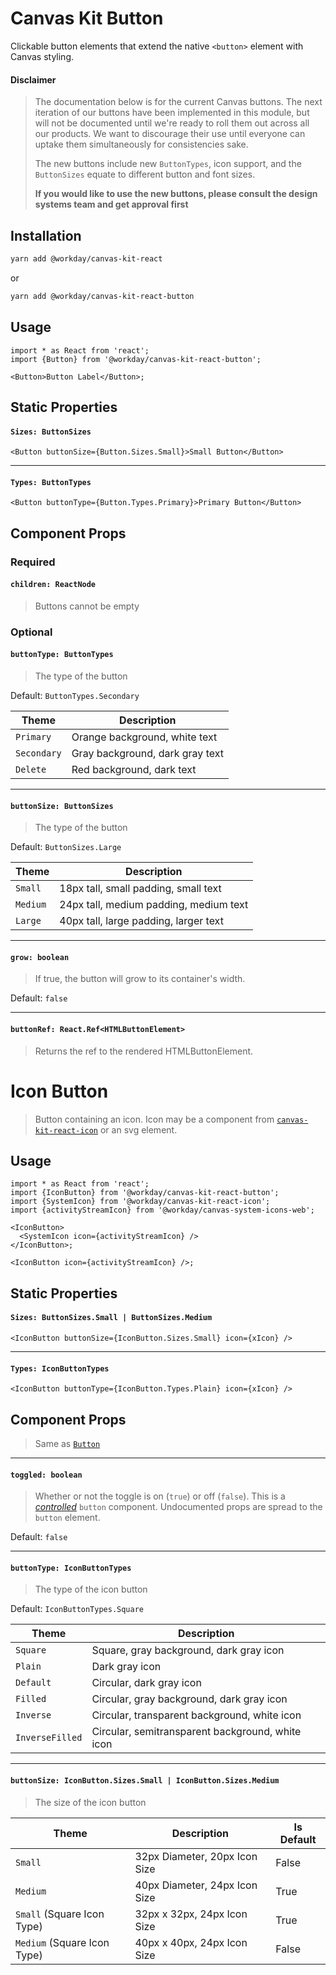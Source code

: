 # Canvas Kit Button

Clickable button elements that extend the native `<button>` element with Canvas styling.

#### Disclaimer

> The documentation below is for the current Canvas buttons. The next iteration of our buttons have
> been implemented in this module, but will not be documented until we're ready to roll them out
> across all our products. We want to discourage their use until everyone can uptake them
> simultaneously for consistencies sake.
>
> The new buttons include new `ButtonTypes`, icon support, and the `ButtonSizes` equate to different
> button and font sizes.
>
> **If you would like to use the new buttons, please consult the design systems team and get
> approval first**

## Installation

```sh
yarn add @workday/canvas-kit-react
```

or

```sh
yarn add @workday/canvas-kit-react-button
```

## Usage

```tsx
import * as React from 'react';
import {Button} from '@workday/canvas-kit-react-button';

<Button>Button Label</Button>;
```

## Static Properties

#### `Sizes: ButtonSizes`

```tsx
<Button buttonSize={Button.Sizes.Small}>Small Button</Button>
```

---

#### `Types: ButtonTypes`

```tsx
<Button buttonType={Button.Types.Primary}>Primary Button</Button>
```

## Component Props

### Required

#### `children: ReactNode`

> Buttons cannot be empty

### Optional

#### `buttonType: ButtonTypes`

> The type of the button

Default: `ButtonTypes.Secondary`

| Theme       | Description                     |
| ----------- | ------------------------------- |
| `Primary`   | Orange background, white text   |
| `Secondary` | Gray background, dark gray text |
| `Delete`    | Red background, dark text       |

---

#### `buttonSize: ButtonSizes`

> The type of the button

Default: `ButtonSizes.Large`

| Theme    | Description                            |
| -------- | -------------------------------------- |
| `Small`  | 18px tall, small padding, small text   |
| `Medium` | 24px tall, medium padding, medium text |
| `Large`  | 40px tall, large padding, larger text  |

---

#### `grow: boolean`

> If true, the button will grow to its container's width.

Default: `false`

---

#### `buttonRef: React.Ref<HTMLButtonElement>`

> Returns the ref to the rendered HTMLButtonElement.

# Icon Button

> Button containing an icon. Icon may be a component from
> [`canvas-kit-react-icon`](../canvas-kit-react-icon) or an svg element.

## Usage

```tsx
import * as React from 'react';
import {IconButton} from '@workday/canvas-kit-react-button';
import {SystemIcon} from '@workday/canvas-kit-react-icon';
import {activityStreamIcon} from '@workday/canvas-system-icons-web';

<IconButton>
  <SystemIcon icon={activityStreamIcon} />
</IconButton>;

<IconButton icon={activityStreamIcon} />;
```

## Static Properties

#### `Sizes: ButtonSizes.Small | ButtonSizes.Medium`

```tsx
<IconButton buttonSize={IconButton.Sizes.Small} icon={xIcon} />
```

---

#### `Types: IconButtonTypes`

```tsx
<IconButton buttonType={IconButton.Types.Plain} icon={xIcon} />
```

## Component Props

> Same as [`Button`](#canvas-kit-button)

---

#### `toggled: boolean`

> Whether or not the toggle is on (`true`) or off (`false`). This is a
> [_controlled_](https://reactjs.org/docs/forms.html#controlled-components) `button` component.
> Undocumented props are spread to the `button` element.

Default: `false`

---

#### `buttonType: IconButtonTypes`

> The type of the icon button

Default: `IconButtonTypes.Square`

| Theme           | Description                                      |
| --------------- | ------------------------------------------------ |
| `Square`        | Square, gray background, dark gray icon          |
| `Plain`         | Dark gray icon                                   |
| `Default`       | Circular, dark gray icon                         |
| `Filled`        | Circular, gray background, dark gray icon        |
| `Inverse`       | Circular, transparent background, white icon     |
| `InverseFilled` | Circular, semitransparent background, white icon |

---

#### `buttonSize: IconButton.Sizes.Small | IconButton.Sizes.Medium`

> The size of the icon button

| Theme                       | Description                   | Is Default |
| --------------------------- | ----------------------------- | ---------- |
| `Small`                     | 32px Diameter, 20px Icon Size | False      |
| `Medium`                    | 40px Diameter, 24px Icon Size | True       |
| `Small` (Square Icon Type)  | 32px x 32px, 24px Icon Size   | True       |
| `Medium` (Square Icon Type) | 40px x 40px, 24px Icon Size   | False      |

